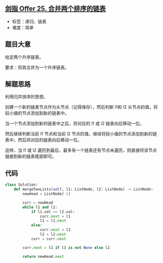 ## [剑指 Offer 25. 合并两个排序的链表](https://leetcode-cn.com/problems/he-bing-liang-ge-pai-xu-de-lian-biao-lcof/)

- 标签：递归、链表
- 难度：简单

## 题目大意

给定两个升序链表。

要求：将其合并为一个升序链表。

## 解题思路

利用归并排序的思想。

创建一个新的链表节点作为头节点（记得保存），然后判断 l1和 l2 头节点的值，将较小值的节点添加到新的链表中。

当一个节点添加到新的链表中之后，将对应的 l1 或 l2 链表向后移动一位。

然后继续判断当前 l1 节点和当前 l2 节点的值，继续将较小值的节点添加到新的链表中，然后将对应的链表向后移动一位。

这样，当 l1 或 l2 遍历到最后，最多有一个链表还有节点未遍历，则直接将该节点链接到新的链表尾部即可。

## 代码

```Python
class Solution:
    def mergeTwoLists(self, l1: ListNode, l2: ListNode) -> ListNode:
        newHead = ListNode(-1)

        curr = newHead
        while l1 and l2:
            if l1.val <= l2.val:
                curr.next = l1
                l1 = l1.next
            else:
                curr.next = l2
                l2 = l2.next
            curr = curr.next

        curr.next = l1 if l1 is not None else l2

        return newHead.next
```

